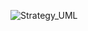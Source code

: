 ![Strategy_UML](http://www.plantuml.com/plantuml/proxy?cache=no&src=https://https://raw.githubusercontent.com/anyangml/design_patterns/main/Strategy/uml.puml)
